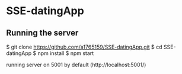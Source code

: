 # SSE-datingApp
## Running the server
$ git clone https://github.com/a1765159/SSE-datingApp.git
$ cd SSE-datingApp
$ npm install
$ npm start

running server on 5001 by default (http://localhost:5001/)
